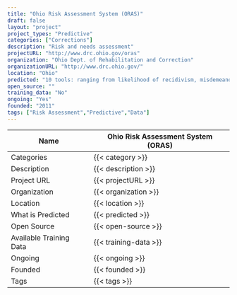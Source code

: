 ```yaml
---
title: "Ohio Risk Assessment System (ORAS)"
draft: false
layout: "project"
project_types: "Predictive"
categories: ["Corrections"]
description: "Risk and needs assessment"
projectURL: "http://www.drc.ohio.gov/oras"
organization: "Ohio Dept. of Rehabilitation and Correction"
organizationURL: "http://www.drc.ohio.gov/"
location: "Ohio"
predicted: "10 tools: ranging from likelihood of recidivism, misdemeanor screening, community supervision screening"
open_source: ""
training_data: "No"
ongoing: "Yes"
founded: "2011"
tags: ["Risk Assessment","Predictive","Data"]
---
```



Name                    |  Ohio Risk Assessment System (ORAS)    
------------------------|----
Categories              | {{< category >}} 
Description             | {{< description >}} 
Project URL             | {{< projectURL >}} 
Organization            | {{< organization >}} 
Location                | {{< location >}} 
What is Predicted       | {{< predicted >}} 
Open Source             | {{< open-source >}} 
Available Training Data | {{< training-data >}}
Ongoing                 | {{< ongoing >}} 
Founded                 | {{< founded >}} 
Tags                    | {{< tags >}} 
